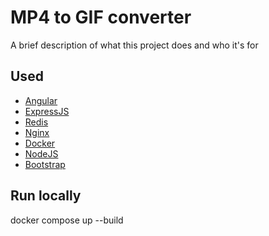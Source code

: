 
# MP4 to GIF converter

A brief description of what this project does and who it's for


## Used

- [Angular](https://angular.dev)
- [ExpressJS](https://expressjs.com/)
- [Redis](https://redis.io/)
- [Nginx](https://nginx.org/)
- [Docker](https://www.docker.com/)
- [NodeJS](https://nodejs.org/)
- [Bootstrap](https://getbootstrap.com/)


## Run locally

docker compose up --build

